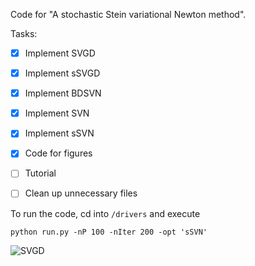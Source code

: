 Code for "A stochastic Stein variational Newton method".



Tasks:
- [X]  Implement SVGD

- [X]  Implement sSVGD

- [X]  Implement BDSVN

- [X]  Implement SVN

- [X]  Implement sSVN

- [X]  Code for figures

- [ ]   Tutorial

- [ ]   Clean up unnecessary files



To run the code, cd into ```/drivers``` and execute

```
python run.py -nP 100 -nIter 200 -opt 'sSVN'
```

![SVGD](https://media0.giphy.com/media/up1TDEaoW79ZpyPYMe/giphy.gif)

<!-- Dynamics on a two dimensional hybrid Rosenbrock density.

SVGD
![SVGD](https://media.giphy.com/media/UoyTOJlJxG6jUxRmLw/giphy.gif)

sSVGD
![sSVGD](https://media.giphy.com/media/pbMqIPnvM1AHy82UHp/giphy.gif)

SVN
![SVN](https://media.giphy.com/media/GhWmRW75nEYhefjeOt/giphy.gif)

sSVN
![sSVN](https://media.giphy.com/media/DJG0QudaI4MQ6tFPJd/giphy.gif) -->



<!-- ![SVGD](https://media0.giphy.com/media/up1TDEaoW79ZpyPYMe/giphy.gif) -->
